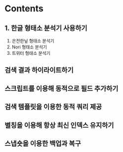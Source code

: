 # Contents

## 1. 한글 형태소 분석기 사용하기

  1. 은전한닢 형태소 분석기
  2. Nori 형태소 분석기
  3. 트위터 형태소 분석기

## 검색 결과 하이라이트하기

## 스크립트를 이용해 동적으로 필드 추가하기

## 검색 템플릿을 이용한 동적 쿼리 제공

## 별칭을 이용해 항상 최신 인덱스 유지하기

## 스냅숏을 이용한 백업과 복구
